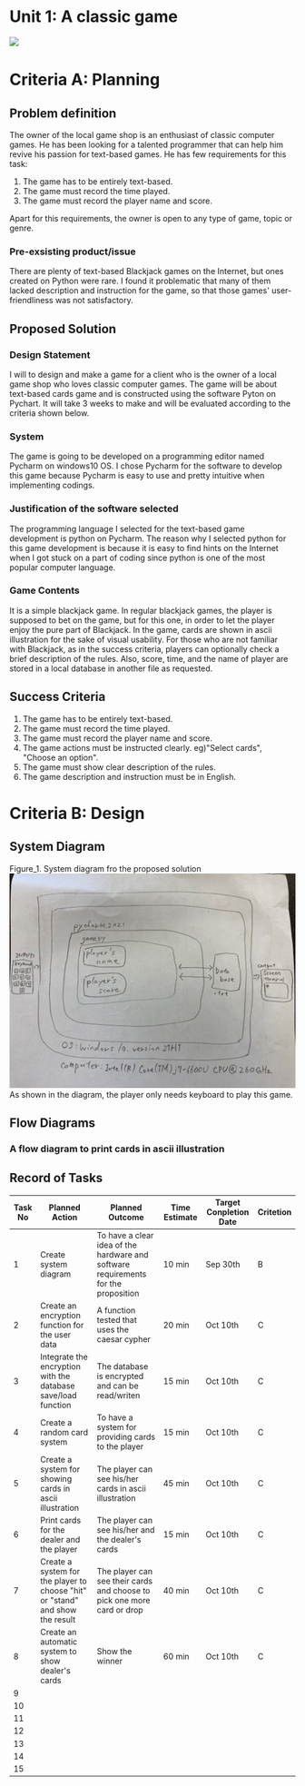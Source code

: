 # Unit 1: A classic game 
![](game.gif)

# Criteria A: Planning

## Problem definition

The owner of the local game shop is an enthusiast of classic computer games. He has been looking for a talented programmer that can help him revive his passion for text-based games. He has few requirements for this task:

1. The game has to be entirely text-based.
2. The game must record the time played.
3. The game must record the player name and score.

Apart for this requirements, the owner is open to any type of game, topic or genre.

### Pre-exsisting product/issue

There are plenty of text-based Blackjack games on the Internet, but ones created on Python were rare. I found it problematic that many of them lacked description and instruction for the game, so that those games' user-friendliness was not satisfactory.

## Proposed Solution

### Design Statement

I will to design and make a game for a client who is the owner of a local game shop who loves classic computer games. The game will be about text-based cards game and is constructed using the software Pyton on Pychart. It will take 3 weeks to make and will be evaluated according to the criteria shown below. 

### System

The game is going to be developed on a programming editor named Pycharm on windows10 OS. I chose Pycharm for the software to develop this game because Pycharm is easy to use and pretty intuitive when implementing codings.

### Justification of the software selected

The programming language I selected for the text-based game development is python on Pycharm. The reason why I selected python for this game development is because it is easy to find hints on the Internet when I got stuck on a part of coding since python is one of the most popular computer language.

### Game Contents

It is a simple blackjack game. In regular blackjack games, the player is supposed to bet on the game, but for this one, in order to let the player enjoy the pure part of Blackjack. In the game, cards are shown in ascii illustration for the sake of visual usability. For those who are not familiar with Blackjack, as in the success criteria, players can optionally check a brief description of the rules. Also, score, time, and the name of player are stored in a local database in another file as requested.

## Success Criteria

1. The game has to be entirely text-based.
2. The game must record the time played.
3. The game must record the player name and score.
4. The game actions must be instructed clearly. eg)"Select cards", "Choose an option".
5. The game must show clear description of the rules.
6. The game description and instruction must be in English.

# Criteria B: Design

## System Diagram

Figure_1. System diagram fro the proposed solution
![](SystemDiagram1.jpg)
As shown in the diagram, the player only needs keyboard to play this game.

## Flow Diagrams

### A flow diagram to print cards in ascii illustration



## Record of Tasks

| Task No | Planned Action                                                                | Planned Outcome                                                                    | Time Estimate | Target Conpletion Date | Critetion |
|---------|-------------------------------------------------------------------------------|------------------------------------------------------------------------------------|---------------|------------------------|-----------|
| 1       | Create system diagram                                                         | To have a clear idea of the hardware and software requirements for the proposition | 10 min        | Sep 30th               | B         |
| 2       | Create an encryption function for the user data                               | A function tested that uses the caesar cypher                                      | 20 min        | Oct 10th               | C         |
| 3       | Integrate the encryption with the database save/load function                 | The database is encrypted and can be read/writen                                   | 15 min        | Oct 10th               | C         |
| 4       | Create a random card system                                                   | To have a system for providing cards to the player                                 | 15 min        | Oct 10th               | C         |
| 5       | Create a system for showing cards in ascii illustration                       | The player can see his/her cards in ascii illustration                             | 45 min        | Oct 10th               | C         |
| 6       | Print cards for the dealer and the player                                     | The player can see his/her and the dealer's cards                                  | 15 min        | Oct 10th               | C         |
| 7       | Create a system for the player to choose "hit" or "stand" and show the result | The player can see their cards and choose to pick one more card or drop            | 40 min        | Oct 10th               | C         |
| 8       | Create an automatic system to show dealer's cards                             | Show the winner                                                                    | 60 min        | Oct 10th               | C         |
| 9       |                                                                               |                                                                                    |               |                        |           |
| 10      |                                                                               |                                                                                    |               |                        |           |
| 11      |                                                                               |                                                                                    |               |                        |           |
| 12      |                                                                               |                                                                                    |               |                        |           |
| 13      |                                                                               |                                                                                    |               |                        |           |
| 14      |                                                                               |                                                                                    |               |                        |           |
| 15      |                                                                               |                                                                                    |               |                        |           |
